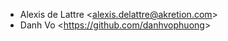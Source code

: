- Alexis de Lattre \<<alexis.delattre@akretion.com>\>
- Danh Vo \<<https://github.com/danhvophuong>\>

